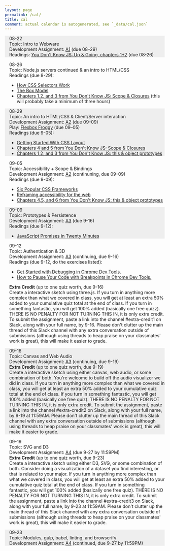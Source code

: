```yaml
---
layout: page
permalink: /cal/
title: cal
comment: actual calendar is autogenerated, see `_data/cal.json`
---
```


<style>
.event {
  margin: 1em 0 0 0;
  padding: 0 0 0 1em;
}

.event:nth-child(odd) {
  background-color: #EEEEEE;
}
</style>

<div id="cal">
  <div class='event'>
    <div class='date'>08-22</div>
    <div class='topic'>Topic: Intro to Webware</div>
    <div class='assigned'>Development Assignment: <a href='https://github.com/cs4241-19a/a1-gettingstarted'>A1</a> (due 08–29)</div>
    <div class='materials'>Readings: <a href="https://github.com/getify/You-Dont-Know-JS/tree/b57cbeb3b3c1c0d0e58754d2f862e64509029355/up%20%26%20going">You Don't Know JS: Up &amp; Going, chapters 1+2</a> (due 08-26)</div>
  </div>
  <div class='event'>
    <div class='date'>08-26</div>
    <div class='topic'>Topic: Node.js servers continued &amp; an intro to HTML/CSS</div>
    <div class='materials'>Readings (due 8-29): 
      <ul>
        <li><a href="https://css-tricks.com/how-css-selectors-work/">How CSS Selectors Work</a></li>
        <li><a href="https://developer.mozilla.org/en-US/docs/Learn/CSS/Introduction_to_CSS/Box_model">The Box Model</a></li>
<li><a href="https://github.com/getify/You-Dont-Know-JS/tree/1st-ed/scope%20%26%20closures">Chapters 1,2, and 3 from You Don't Know JS: Scope & Closures</a> (this will probably take a minimum of three hours)</li>
      </ul>
    </div>
  </div>
  <div class='event'>
    <div class='date'>08-29</div>
    <div class='topic'>Topic: An intro to HTML/CSS &amp; Client/Server interaction</div>
    <div class='assigned'>Development Assignment: <a href='https://github.com/cs4241-19a/a2-shortstack'>A2</a> (due 09–09) </div>
    <div class='assigned'>Play: <a href='https://flexboxfroggy.com'>Flexbox Froggy</a> (due 09–05)</div>
    <div class='materials'>Readings (due 9-05): 
      <ul>
        <li><a href="https://www.smashingmagazine.com/2018/05/guide-css-layout">Getting Started With CSS Layout</a></li>
        <li><a href="https://github.com/getify/You-Dont-Know-JS/tree/1st-ed/scope%20%26%20closures">Chapters 4 and 5  from You Don't Know JS: Scope & Closures</a></li>
        <li><a href="https://github.com/getify/You-Dont-Know-JS/tree/1st-ed/this%20%26%20object%20prototypes">Chapters 1,2, and 3 from You Don't Know JS: this &amp; object prototypes</a></li>
      </ul>
    </div>
  </div>
  <div class='event'>
    <div class='date'>09-05</div>
    <div class='topic'>Topic: Accessibility + Scope & Bindings</div>
    <div class='assigned'>Development Assignment: <a href='https://github.com/cs4241-19a/a2-shortstack'>A2</a> (continuning, due 09–09) </div>
    <div class='materials'>Readings (due 9-09): 
      <ul>
        <li><a href="https://scotch.io/bar-talk/6-popular-css-frameworks-to-use-in-2019">Six Popular CSS Frameworks</a></li>
        <li><a href="https://alistapart.com/article/reframing-accessibility-for-the-web/">Reframing accessibility for the web</a></li>
        <li><a href="https://github.com/getify/You-Dont-Know-JS/tree/1st-ed/this%20%26%20object%20prototypes">Chapters 4,5, and 6 from You Don't Know JS: this &amp; object prototypes</a></li>
      </ul>
    </div>
  </div>
  <div class='event'>
    <div class='date'>09-09</div>
    <div class='topic'>Topic: Prototypes & Persistence</div>
    <div class='assigned'>Development Assignment: <a href='https://github.com/cs4241-19a/a3-persistence'>A3</a> (due 9-16)</div>
    <div class='materials'>Readings (due 9-12): 
      <ul>
        <li><a href="https://medium.com/quick-code/javascript-promises-in-twenty-minutes-3aac5b65b887">JavaScript Promises in Twenty Minutes</a></li>
      </ul>
    </div>
  </div>
  <div class='event'>
    <div class='date'>09-12</div>
    <div class='topic'>Topic: Authentication &amp; 3D</div>
    <div class='assigned'>Development Assignment: <a href='https://github.com/cs4241-19a/a3-persistence'>A3</a> (continuing, due 9-16)</div>
    <div class='materials'>Readings (due 9-12, do the exercises listed): 
      <ul>
        <li><a href="https://developers.google.com/web/tools/chrome-devtools/javascript/">Get Started with Debugging in Chrome Dev Tools.</a></li>
        <li><a href="https://developers.google.com/web/tools/chrome-devtools/javascript/breakpoints">How to Pause Your Code with Breakpoints in Chrome Dev Tools.</a></li>
      </ul>
    </div>
    <div class='materials'><strong>Extra Credit</strong> (up to one quiz worth, due 9-16)<br>
      Create a interactive sketch using three.js. If you turn in anything more complex than what we covered in class, you will get at least an extra 50% added to your cumulative quiz total at the end of class. If you turn in something fantastic, you will get 100% added (basically one free quizz). THERE IS NO PENALTY FOR NOT TURNING THIS IN, it is only extra credit. To submit the assignment, paste a link into the channel #extra-credit1 on Slack, along with your full name, by 9-16. Please don't clutter up the main thread of this Slack channel with any extra conversation outside of submissions (although using threads to heap praise on your classmates' work is great), this will make it easier to grade.
    </div>
  </div>
  <div class='event'>
    <div class='date'>09-16</div>
    <div class='topic'>Topic: Canvas and Web Audio</div>
    <div class='assigned'>Development Assignment: <a href='https://github.com/cs4241-19a/a3-persistence'>A3</a> (continuing, due 9-19)</div>
    <div class='materials'><strong>Extra Credit</strong> (up to one quiz worth, due 9-19)<br>
      Create a interactive sketch using either canvas, web audio, or some combination of both. You're welcome to build off the audio visualizer we did in class. If you turn in anything more complex than what we covered in class, you will get at least an extra 50% added to your cumulative quiz total at the end of class. If you turn in something fantastic, you will get 100% added (basically one free quiz). THERE IS NO PENALTY FOR NOT TURNING THIS IN, it is only extra credit. To submit the assignment, paste a link into the channel #extra-credit2 on Slack, along with your full name, by 9-19 at 11:59AM. Please don't clutter up the main thread of this Slack channel with any extra conversation outside of submissions (although using threads to heap praise on your classmates' work is great), this will make it easier to grade.
    </div>
  </div>
  <div class='event'>
    <div class='date'>09-19</div>
    <div class='topic'>Topic: SVG and D3</div>
    <div class='assigned'>Development Assignment: <a href="https://github.com/cs4241-19a/a4-creativecoding">A4</a> (due 9-27 by 11:59PM)</div>
    <div class='materials'><strong>Extra Credit</strong> (up to one quiz worth, due 9-23)<br>
      Create a interactive sketch using either D3, SVG, or some combination of both. Consider doing a visualization of a dataset you find interesting, or that is related to your major. If you turn in anything more complex than what we covered in class, you will get at least an extra 50% added to your cumulative quiz total at the end of class. If you turn in something fantastic, you will get 100% added (basically one free quiz). THERE IS NO PENALTY FOR NOT TURNING THIS IN, it is only extra credit. To submit the assignment, paste a link into the channel #extra-credit3 on Slack, along with your full name, by 9-23 at 11:59AM. Please don't clutter up the main thread of this Slack channel with any extra conversation outside of submissions (although using threads to heap praise on your classmates' work is great), this will make it easier to grade.
    </div>
  </div>
  <div class='event'>
    <div class='date'>09-23</div>
    <div class='topic'>Topic: Modules, gulp, babel, linting, and browserify</div>
    <div class='assigned'>Development Assignment: <a href="https://github.com/cs4241-19a/a4-creativecoding">A4</a> (continued, due 9-27 by 11:59PM)</div>
  </div>
</div>

<script>
var cal_data = {{ site.data.cal | jsonify }};

/*var cal_div = d3.select('#cal');

cal_div.selectAll('.event')
  .data(cal_data)
  .enter().append('div')
  .attr('class', 'event')
  .html( render_event )

const cal_div = document.querySelector( '#cal' )
const events = cal_div.querySelector('.event')

for( let evt of events ) {
  const div = 
  div.setAttribute( 'class', 'event' )
  cal_div.appendChild( div )
}


function render_event(d, i, A) {
  var s = '';
  s += '<div class="date">' + d.date + '</div>'
  s += '<div class="topic">Topic: ' + d.topic + '</div>'
  if(d.assigned)
    d.assigned.forEach( function(a) {
      s += '<div class="assigned">Assigned: ' + assigned_str(a) + '</div>'
    })
  if(d.due)
    s += '<div class="due">Due: ' + d.due + '</div>'
  if(d.materials)
    s += '<div class="materials">' + materials_link(d.materials) + '</div>'
  if(d.vid)
    s += '<div class="vid">' + vid_link(d.vid) + '</div>'
  return s;
}

function materials_link(d) {
  var s = '';
  s += '<a href="/' + d + '">materials</a>'
  return s;
}

function vid_link(d) {
  var s = '';
  s += '<a href="' + d + '">vid</a>'
  return s;
}

function assigned_str(d) {
var s = '';
if(d.link != "")
  s += '<a href="' + d.link + '">' + d.text + '</a>'
else
  s += d.text
return s;
}

function date_rejigger(d) {
  var s = moment(d, "DD-MMM-YYYY")
  return s.format('DD-MMM ddd');
}*/

</script>
